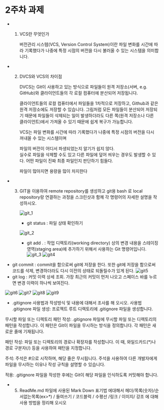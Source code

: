 # 2주차 과제
* 1. VCS란 무엇인가

     버전관리 시스템(VCS, Version Control System)이란 파일 변화를 시간에 따라 기록했다가 나중에 특정 시점의 버전을 다시 불러올 수 있는 시스템을 의미합니다.

* 2. DVCS와 VCS의 차이점

     DVCS는 Git이 사용하고 있는 방식으로 파일들이 원격 저장소(서버, e.g. GitHub)와 클라이언트들의 각 로컬 컴퓨터에 분산되어 저장됩니다.

     클라이언트들의 로컬 컴퓨터에서 파일들을 1차적으로 저장하고, Github과 같은 원격 저장소에도 저장할 수 있습니다. 그림처럼 모든 파일들이 분산되어 저장되기 때문에 파일들이 삭제되는 일이 발생하더라도 다른 쪽(원격 저장소나 다른 클라이언트)에서 가져올 수 있기 때문에 쉽게 복구가 가능합니다.


     VCS는 파일 변화를 시간에 따라 기록했다가 나중에 특정 시점의 버전을 다시 꺼내올 수 있는 시스템이며
 
     파일의 버전이 어디서 파생되었는지 알기가 쉽지 않다.     
     실수로 파일을 삭제할 수도 있고 다른 파일에 덮어 씌우는 경우도 발생할 수 있다.
     어떤 파일이 진짜 최종 파일인지 판단하기 힘들다.

     파일이 많아지면 용량을 많이 차지한다

* 3. GIT을 이용하여 remote repository를 생성하고 git용 bash 로 local repository랑 연결하는 과정을 스크린샷과 함께 각 명령어의 자세한 설명을 작성하시오.
     
     ![git_1](https://github.com/yuh2327015/programig-patern/assets/127164406/6383bc3d-f310-453b-9a72-58158319a85d)
     - git status  :  파일 상태 확인하기

     ![git_2](https://github.com/yuh2327015/programig-patern/assets/127164406/8acdf52a-d3a4-4c79-849d-d0ce766929b2)
     - git add .  :   작업 디렉토리(working directory) 상의 변경 내용을 스테이징 영역(staging area)에 추가하기 위해서 사용하는 Git 명령어입니다.
![git_3](https://github.com/yuh2327015/programig-patern/assets/127164406/1b0e0b21-6b56-4f4f-b170-74f278bb05ad)
![git4](https://github.com/yuh2327015/programig-patern/assets/127164406/01778c75-92bd-4eca-b612-9ba63099a388)
- git commit : commit을 함으로써 git에 저장을 한다. 또한 git에 저장을 함으로써 코드를 삭제, 변경하더라도 다시 이전의 상태로 되돌릴수가 있게 된다. 
![git5](https://github.com/yuh2327015/programig-patern/assets/127164406/bf4e2d16-1089-4d18-843c-6e2b3e7e76a2)
- git log  :  커밋 이력 상세 조회. 가장 최근의 커밋이 먼저 나오고 스페이스 바를 누르면 변경 이력이 하나씩 보여진다.

![git6](https://github.com/yuh2327015/programig-patern/assets/127164406/8d2df2d0-8811-4984-9402-862ae6d3392d)
![git7](https://github.com/yuh2327015/programig-patern/assets/127164406/2c777a63-6b5e-407f-8ab2-1d004e0ec79e)
![git8](https://github.com/yuh2327015/programig-patern/assets/127164406/d2d49e4c-5aca-4d96-88a4-950223640a7d)
![git9](https://github.com/yuh2327015/programig-patern/assets/127164406/e6c0b64b-f5aa-4194-bea2-003242ed0363)

     
* .gitignore 사용법과 작성방식 및 내용에 대해서 조사를 해 오시오.
    사용법 
        .gitignore 파일 생성: 프로젝트 루트 디렉토리에 .gitignore 파일을 생성합니다.

무시할 파일 또는 디렉토리 패턴 작성: .gitignore 파일에 무시할 파일 또는 디렉토리의 패턴을 작성합니다. 이 패턴은 Git이 파일을 무시하는 방식을 정의합니다. 각 패턴은 새로운 줄에 기재됩니다.

패턴 작성: 파일 또는 디렉토리의 경로나 확장자를 작성합니다. 이 때, 와일드카드(*)나 경로 구분자(/) 등을 사용하여 패턴을 지정합니다.

주석: 주석은 #으로 시작하며, 해당 줄은 무시됩니다. 주석을 사용하여 다른 개발자에게 파일을 무시하는 이유나 작성 규칙을 설명할 수 있습니다.

적용: .gitignore 파일을 작성한 후에는 Git이 해당 파일을 인식하도록 커밋해야 합니다.

* 5. ReadMe.md 파일에 사용된 Mark Down 표기법 에대해서 헤더/목록(숫자)/순서없는목록(ex>*) / 들여쓰기 / 코드블럭 / 수평선 /링크 / 이미지/ 강조 
에 대해 사용 방법을 정리해 오시오


